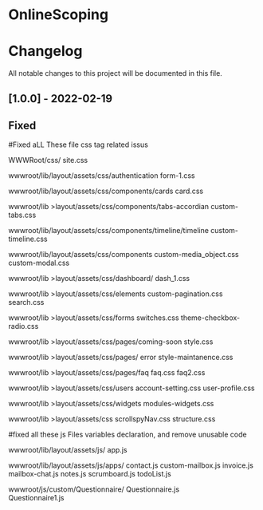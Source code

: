 # OnlineScoping
# Changelog
All notable changes to this project will be documented in this file.

## [1.0.0] - 2022-02-19
## Fixed

#Fixed aLL These file css tag related issus

WWWRoot/css/
site.css 

wwwroot/lib/layout/assets/css/authentication 
form-1.css

wwwroot/lib/layout/assets/css/components/cards
 card.css

wwwroot/lib >layout/assets/css/components/tabs-accordian
custom-tabs.css

wwwroot/lib/layout/assets/css/components/timeline/timeline
custom-timeline.css

wwwroot/lib/layout/assets/css/components
custom-media_object.css
custom-modal.css

wwwroot/lib >layout/assets/css/dashboard/
dash_1.css

wwwroot/lib >layout/assets/css/elements
custom-pagination.css
search.css

wwwroot/lib >layout/assets/css/forms
switches.css
theme-checkbox-radio.css

wwwroot/lib >layout/assets/css/pages/coming-soon
style.css

wwwroot/lib >layout/assets/css/pages/ error
style-maintanence.css

wwwroot/lib >layout/assets/css/pages/faq
faq.css
faq2.css

wwwroot/lib >layout/assets/css/users
account-setting.css
user-profile.css

wwwroot/lib >layout/assets/css/widgets
modules-widgets.css

wwwroot/lib >layout/assets/css
scrollspyNav.css
structure.css

#fixed all these js Files variables declaration, and remove unusable code  

wwwroot/lib/layout/assets/js/
app.js

wwwroot/lib/layout/assets/js/apps/
contact.js
custom-mailbox.js
invoice.js
mailbox-chat.js
notes.js
scrumboard.js
todoList.js

wwwroot/js/custom/Questionnaire/
Questionnaire.js   
Questionnaire1.js  



